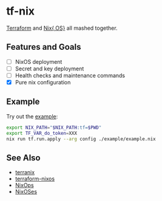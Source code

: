 # tf-nix

[Terraform](https://www.terraform.io) and [Nix{,OS}](https://nixos.org/) all mashed together.

## Features and Goals

- [ ] NixOS deployment
- [ ] Secret and key deployment
- [ ] Health checks and maintenance commands
- [x] Pure nix configuration

## Example

Try out the [example](./example/example.nix):

```bash
export NIX_PATH="$NIX_PATH:tf=$PWD"
export TF_VAR_do_token=XXX
nix run tf.run.apply --arg config ./example/example.nix
```

## See Also

- [terranix](https://github.com/mrVanDalo/terranix)
- [terraform-nixos](https://github.com/tweag/terraform-nixos)
- [NixOps](https://nixos.org/nixops/)
- [NixOSes](https://github.com/Infinisil/nixoses)
